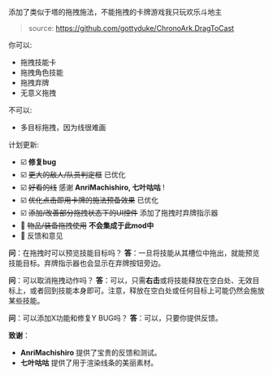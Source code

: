 添加了类似于塔的拖拽施法，不能拖拽的卡牌游戏我只玩欢乐斗地主

> source: https://github.com/gottyduke/ChronoArk.DragToCast


你可以:
- 拖拽技能卡
- 拖拽角色技能
- 拖拽弃牌
- 无意义拖拽


不可以:
- 多目标拖拽，因为线很难画


计划更新:
- ☑️ **修复bug**
- ☑️ ~~更大的敌人/队员判定框~~ 已优化
- ☑️ ~~好看的线~~ 感谢 **AnriMachishiro, 七叶咕咕** !
- ☑️ ~~优化点击即用卡牌的施法预备效果~~ 已优化
- ☑️ ~~添加/改善部分拖拽状态下的UI控件~~ 添加了拖拽时弃牌指示器
- 🔳 ~~物品/装备拖拽使用~~ **不会集成于此mod中**
- 🔳 反馈和意见


**问**：在拖拽时可以预览技能目标吗？
**答**：一旦将技能从其槽位中拖出，就能预览技能目标。弃牌指示器也会显示在弃牌按钮旁边。

**问**：可以取消拖拽动作吗？
**答**：可以，只需**右击**或将技能释放在空白处、无效目标上，或者回到技能本身即可。注意，释放在空白处或任何目标上可能仍然会施放某些技能。

**问**：可以添加X功能和修复Y BUG吗？
**答**：可以，只要你提供反馈。


**致谢**：
- **AnriMachishiro** 提供了宝贵的反馈和测试。
- **七叶咕咕** 提供了用于渲染线条的美丽素材。
